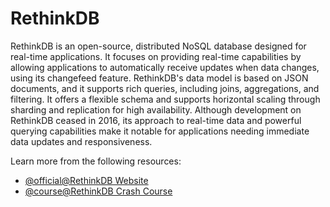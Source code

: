 # RethinkDB

RethinkDB is an open-source, distributed NoSQL database designed for real-time applications. It focuses on providing real-time capabilities by allowing applications to automatically receive updates when data changes, using its changefeed feature. RethinkDB's data model is based on JSON documents, and it supports rich queries, including joins, aggregations, and filtering. It offers a flexible schema and supports horizontal scaling through sharding and replication for high availability. Although development on RethinkDB ceased in 2016, its approach to real-time data and powerful querying capabilities make it notable for applications needing immediate data updates and responsiveness.

Learn more from the following resources:

- [@official@RethinkDB Website](https://rethinkdb.com/)
- [@course@RethinkDB Crash Course](https://www.youtube.com/watch?v=pW3PFtchHDc)